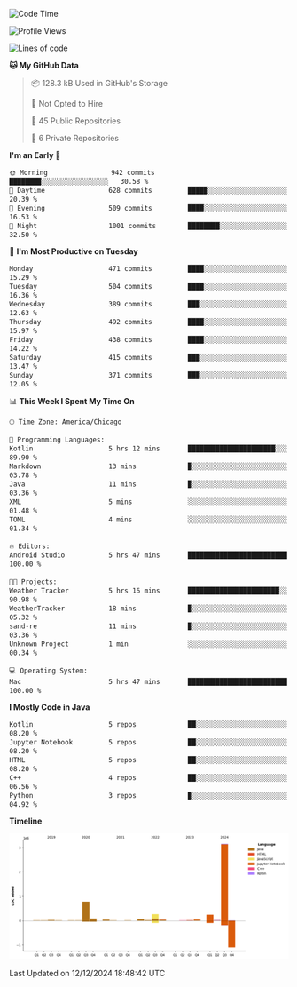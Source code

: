 <!--START_SECTION:waka-->
![Code Time](http://img.shields.io/badge/Code%20Time-711%20hrs%2047%20mins-blue)

![Profile Views](http://img.shields.io/badge/Profile%20Views-10-blue)

![Lines of code](https://img.shields.io/badge/From%20Hello%20World%20I%27ve%20Written-4.8%20million%20lines%20of%20code-blue)

**🐱 My GitHub Data** 

> 📦 128.3 kB Used in GitHub's Storage 
 > 
> 🚫 Not Opted to Hire
 > 
> 📜 45 Public Repositories 
 > 
> 🔑 6 Private Repositories 
 > 
**I'm an Early 🐤** 

```text
🌞 Morning                942 commits         ████████░░░░░░░░░░░░░░░░░   30.58 % 
🌆 Daytime                628 commits         █████░░░░░░░░░░░░░░░░░░░░   20.39 % 
🌃 Evening                509 commits         ████░░░░░░░░░░░░░░░░░░░░░   16.53 % 
🌙 Night                  1001 commits        ████████░░░░░░░░░░░░░░░░░   32.50 % 
```
📅 **I'm Most Productive on Tuesday** 

```text
Monday                   471 commits         ████░░░░░░░░░░░░░░░░░░░░░   15.29 % 
Tuesday                  504 commits         ████░░░░░░░░░░░░░░░░░░░░░   16.36 % 
Wednesday                389 commits         ███░░░░░░░░░░░░░░░░░░░░░░   12.63 % 
Thursday                 492 commits         ████░░░░░░░░░░░░░░░░░░░░░   15.97 % 
Friday                   438 commits         ████░░░░░░░░░░░░░░░░░░░░░   14.22 % 
Saturday                 415 commits         ███░░░░░░░░░░░░░░░░░░░░░░   13.47 % 
Sunday                   371 commits         ███░░░░░░░░░░░░░░░░░░░░░░   12.05 % 
```


📊 **This Week I Spent My Time On** 

```text
🕑︎ Time Zone: America/Chicago

💬 Programming Languages: 
Kotlin                   5 hrs 12 mins       ██████████████████████░░░   89.90 % 
Markdown                 13 mins             █░░░░░░░░░░░░░░░░░░░░░░░░   03.78 % 
Java                     11 mins             █░░░░░░░░░░░░░░░░░░░░░░░░   03.36 % 
XML                      5 mins              ░░░░░░░░░░░░░░░░░░░░░░░░░   01.48 % 
TOML                     4 mins              ░░░░░░░░░░░░░░░░░░░░░░░░░   01.34 % 

🔥 Editors: 
Android Studio           5 hrs 47 mins       █████████████████████████   100.00 % 

🐱‍💻 Projects: 
Weather Tracker          5 hrs 16 mins       ███████████████████████░░   90.98 % 
WeatherTracker           18 mins             █░░░░░░░░░░░░░░░░░░░░░░░░   05.32 % 
sand-re                  11 mins             █░░░░░░░░░░░░░░░░░░░░░░░░   03.36 % 
Unknown Project          1 min               ░░░░░░░░░░░░░░░░░░░░░░░░░   00.34 % 

💻 Operating System: 
Mac                      5 hrs 47 mins       █████████████████████████   100.00 % 
```

**I Mostly Code in Java** 

```text
Kotlin                   5 repos             ██░░░░░░░░░░░░░░░░░░░░░░░   08.20 % 
Jupyter Notebook         5 repos             ██░░░░░░░░░░░░░░░░░░░░░░░   08.20 % 
HTML                     5 repos             ██░░░░░░░░░░░░░░░░░░░░░░░   08.20 % 
C++                      4 repos             ██░░░░░░░░░░░░░░░░░░░░░░░   06.56 % 
Python                   3 repos             █░░░░░░░░░░░░░░░░░░░░░░░░   04.92 % 
```



**Timeline**

![Lines of Code chart](https://raw.githubusercontent.com/phanijsp/phanijsp/main/assets/bar_graph.png)


 Last Updated on 12/12/2024 18:48:42 UTC
<!--END_SECTION:waka-->
